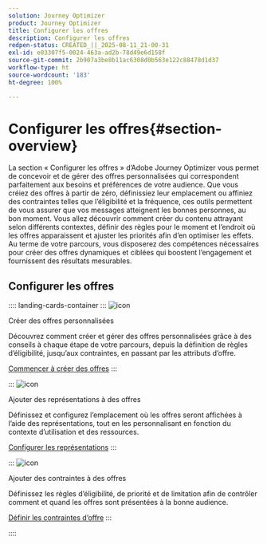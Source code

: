 ```yaml
---
solution: Journey Optimizer
product: Journey Optimizer
title: Configurer les offres
description: Configurer les offres
redpen-status: CREATED_||_2025-08-11_21-00-31
exl-id: e03307f5-0024-463a-ad2b-78d49e6d158f
source-git-commit: 2b907a3be8b11ac6308d0b563e122c88478d1d37
workflow-type: ht
source-wordcount: '183'
ht-degree: 100%

---
```


# Configurer les offres{#section-overview}

La section « Configurer les offres » d’Adobe Journey Optimizer vous permet de concevoir et de gérer des offres personnalisées qui correspondent parfaitement aux besoins et préférences de votre audience. Que vous créiez des offres à partir de zéro, définissiez leur emplacement ou affiniez des contraintes telles que l’éligibilité et la fréquence, ces outils permettent de vous assurer que vos messages atteignent les bonnes personnes, au bon moment. Vous allez découvrir comment créer du contenu attrayant selon différents contextes, définir des règles pour le moment et l’endroit où les offres apparaissent et ajuster les priorités afin d’en optimiser les effets. Au terme de votre parcours, vous disposerez des compétences nécessaires pour créer des offres dynamiques et ciblées qui boostent l’engagement et fournissent des résultats mesurables.

## Configurer les offres

:::: landing-cards-container
:::
![icon](https://cdn.experienceleague.adobe.com/icons/circle-play.svg?lang=fr)

Créer des offres personnalisées

Découvrez comment créer et gérer des offres personnalisées grâce à des conseils à chaque étape de votre parcours, depuis la définition de règles d’éligibilité, jusqu’aux contraintes, en passant par les attributs d’offre.

[Commencer à créer des offres](../using/offers/offer-library/creating-personalized-offers.md)
:::

:::
![icon](https://cdn.experienceleague.adobe.com/icons/puzzle-piece.svg?lang=fr)

Ajouter des représentations à des offres

Définissez et configurez l’emplacement où les offres seront affichées à l’aide des représentations, tout en les personnalisant en fonction du contexte d’utilisation et des ressources.

[Configurer les représentations](../using/offers/offer-library/add-representations.md)
:::

:::
![icon](https://cdn.experienceleague.adobe.com/icons/bullseye.svg?lang=fr)

Ajouter des contraintes à des offres

Définissez les règles d’éligibilité, de priorité et de limitation afin de contrôler comment et quand les offres sont présentées à la bonne audience.

[Définir les contraintes d’offre](../using/offers/offer-library/add-constraints.md)
:::

::::
